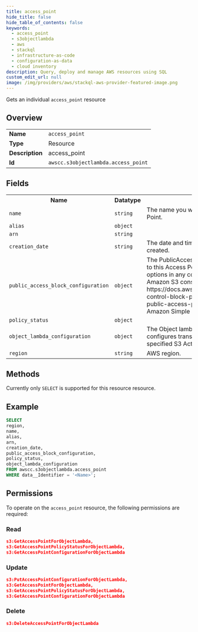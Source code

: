 ```yaml
---
title: access_point
hide_title: false
hide_table_of_contents: false
keywords:
  - access_point
  - s3objectlambda
  - aws
  - stackql
  - infrastructure-as-code
  - configuration-as-data
  - cloud inventory
description: Query, deploy and manage AWS resources using SQL
custom_edit_url: null
image: /img/providers/aws/stackql-aws-provider-featured-image.png
---
```

Gets an individual <code>access_point</code> resource

## Overview
<table><tbody>
<tr><td><b>Name</b></td><td><code>access_point</code></td></tr>
<tr><td><b>Type</b></td><td>Resource</td></tr>
<tr><td><b>Description</b></td><td>access_point</td></tr>
<tr><td><b>Id</b></td><td><code>awscc.s3objectlambda.access_point</code></td></tr>
</tbody></table>

## Fields
<table><tbody>
<tr><th>Name</th><th>Datatype</th><th>Description</th></tr>
<tr><td><code>name</code></td><td><code>string</code></td><td>The name you want to assign to this Object lambda Access Point.</td></tr>
<tr><td><code>alias</code></td><td><code>object</code></td><td></td></tr>
<tr><td><code>arn</code></td><td><code>string</code></td><td></td></tr>
<tr><td><code>creation_date</code></td><td><code>string</code></td><td>The date and time when the Object lambda Access Point was created.</td></tr>
<tr><td><code>public_access_block_configuration</code></td><td><code>object</code></td><td>The PublicAccessBlock configuration that you want to apply to this Access Point. You can enable the configuration options in any combination. For more information about when Amazon S3 considers a bucket or object public, see https:&#x2F;&#x2F;docs.aws.amazon.com&#x2F;AmazonS3&#x2F;latest&#x2F;dev&#x2F;access-control-block-public-access.html#access-control-block-public-access-policy-status 'The Meaning of Public' in the Amazon Simple Storage Service Developer Guide.</td></tr>
<tr><td><code>policy_status</code></td><td><code>object</code></td><td></td></tr>
<tr><td><code>object_lambda_configuration</code></td><td><code>object</code></td><td>The Object lambda Access Point Configuration that configures transformations to be applied on the objects on specified S3 Actions</td></tr>
<tr><td><code>region</code></td><td><code>string</code></td><td>AWS region.</td></tr>

</tbody></table>

## Methods
Currently only <code>SELECT</code> is supported for this resource resource.

## Example
```sql
SELECT
region,
name,
alias,
arn,
creation_date,
public_access_block_configuration,
policy_status,
object_lambda_configuration
FROM awscc.s3objectlambda.access_point
WHERE data__Identifier = '<Name>';
```

## Permissions

To operate on the <code>access_point</code> resource, the following permissions are required:

### Read
```json
s3:GetAccessPointForObjectLambda,
s3:GetAccessPointPolicyStatusForObjectLambda,
s3:GetAccessPointConfigurationForObjectLambda
```

### Update
```json
s3:PutAccessPointConfigurationForObjectLambda,
s3:GetAccessPointForObjectLambda,
s3:GetAccessPointPolicyStatusForObjectLambda,
s3:GetAccessPointConfigurationForObjectLambda
```

### Delete
```json
s3:DeleteAccessPointForObjectLambda
```

